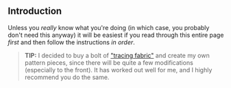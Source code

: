 ## Introduction
Unless you _really_ know what you're doing (in which case, you probably don't need this anyway) it will be easiest if you read through this entire page _first_ and then follow the instructions _in order_.

> **TIP:** I decided to buy a bolt of ["tracing fabric"](http://www.joann.com/pellon-interfacing-tracing-material-pattern-white/1540640.html) and create my own pattern pieces, since there will be quite a few modifications (especially to the front). It has worked out well for me, and I highly recommend you do the same.
